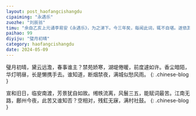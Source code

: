 ```yaml
---
layout: post_haofangcishangdu
cipaiming: "永遇乐"
zuozhe: "刘辰翁"
timu: "余自乙亥上元诵李易安《永遇乐》，为之涕下。今三年矣，每闻此词，辄不自堪。遂依其声，又托之易安自喻。虽辞情不及，而悲苦过之。"
paihao: 99
diyiju: "璧月初晴"
category: haofangcishangdu
date: 2024-05-09
---
```


璧月初晴，黛云远澹，春事谁主？禁苑娇寒，湖堤倦暖，前度遽如许。香尘暗陌，华灯明昼，长是懒携手去。谁知道，断烟禁夜，满城似愁风雨。
{: .chinese-blog }

宣和旧日，临安南渡，芳景犹自如故。缃帙流离，风鬟三五，能赋词最苦。江南无路，鄜州今夜，此苦又谁知否？空相对，残釭无寐，满村社鼓。
{: .chinese-blog }

